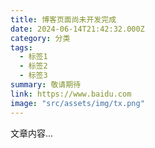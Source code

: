 ```yaml
---
title: 博客页面尚未开发完成
date: 2024-06-14T21:42:32.000Z
category: 分类
tags:
  - 标签1
  - 标签2
  - 标签3
summary: 敬请期待
link: https://www.baidu.com
image: "src/assets/img/tx.png"
---
```


文章内容...
